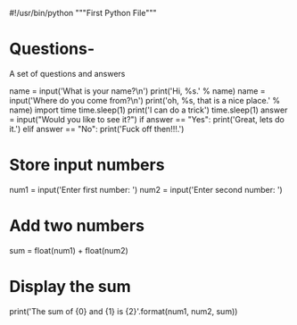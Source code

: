 #!/usr/bin/python
"""First Python File"""

# Questions-
A set of questions and answers 

name = input('What is your name?\n')
print('Hi, %s.' % name)
name = input('Where do you come from?\n')
print('oh, %s, that is a nice place.' % name)
import time
time.sleep(1)
print('I can do a trick')
time.sleep(1)
answer = input("Would you like to see it?")
if answer == "Yes":
  print('Great, lets do it.')
elif answer == "No":
  print('Fuck off then!!!.')

# Store input numbers
num1 = input('Enter first number: ')
num2 = input('Enter second number: ')

# Add two numbers
sum = float(num1) + float(num2)

# Display the sum
print('The sum of {0} and {1} is {2}'.format(num1, num2, sum))
